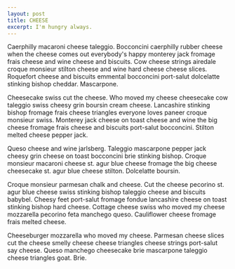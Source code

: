 ```yaml
---
layout: post
title: CHEESE
excerpt: I'm hungry always.
---
```

Caerphilly macaroni cheese taleggio. Bocconcini caerphilly rubber cheese when the cheese comes out everybody's happy monterey jack fromage frais cheese and wine cheese and biscuits. Cow cheese strings airedale croque monsieur stilton cheese and wine hard cheese cheese slices. Roquefort cheese and biscuits emmental bocconcini port-salut dolcelatte stinking bishop cheddar. Mascarpone.

Cheesecake swiss cut the cheese. Who moved my cheese cheesecake cow taleggio swiss cheesy grin boursin cream cheese. Lancashire stinking bishop fromage frais cheese triangles everyone loves paneer croque monsieur swiss. Monterey jack cheese on toast cheese and wine the big cheese fromage frais cheese and biscuits port-salut bocconcini. Stilton melted cheese pepper jack.

Queso cheese and wine jarlsberg. Taleggio mascarpone pepper jack cheesy grin cheese on toast bocconcini brie stinking bishop. Croque monsieur macaroni cheese st. agur blue cheese fromage the big cheese cheesecake st. agur blue cheese stilton. Dolcelatte boursin.

Croque monsieur parmesan chalk and cheese. Cut the cheese pecorino st. agur blue cheese swiss stinking bishop taleggio cheese and biscuits babybel. Cheesy feet port-salut fromage fondue lancashire cheese on toast stinking bishop hard cheese. Cottage cheese swiss who moved my cheese mozzarella pecorino feta manchego queso. Cauliflower cheese fromage frais melted cheese.

Cheeseburger mozzarella who moved my cheese. Parmesan cheese slices cut the cheese smelly cheese cheese triangles cheese strings port-salut say cheese. Queso manchego cheesecake brie mascarpone taleggio cheese triangles goat. Brie.